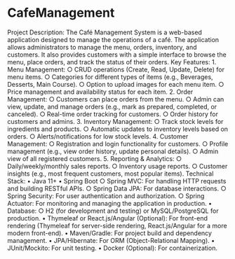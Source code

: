 # CafeManagement
Project Description:
The Café Management System is a web-based application designed to manage the operations of a café. The application allows administrators to manage the menu, orders, inventory, and customers. It also provides customers with a simple interface to browse the menu, place orders, and track the status of their orders.
Key Features:
	1. Menu Management:
		○ CRUD operations (Create, Read, Update, Delete) for menu items.
		○ Categories for different types of items (e.g., Beverages, Desserts, Main Course).
		○ Option to upload images for each menu item.
		○ Price management and availability status for each item.
	2. Order Management:
		○ Customers can place orders from the menu.
		○ Admin can view, update, and manage orders (e.g., mark as prepared, completed, or canceled).
		○ Real-time order tracking for customers.
		○ Order history for customers and admins.
	3. Inventory Management:
		○ Track stock levels for ingredients and products.
		○ Automatic updates to inventory levels based on orders.
		○ Alerts/notifications for low stock levels.
	4. Customer Management:
		○ Registration and login functionality for customers.
		○ Profile management (e.g., view order history, update personal details).
		○ Admin view of all registered customers.
	5. Reporting & Analytics:
		○ Daily/weekly/monthly sales reports.
		○ Inventory usage reports.
		○ Customer insights (e.g., most frequent customers, most popular items).
Technical Stack:
	• Java 11+
	• Spring Boot
		○ Spring MVC: For handling HTTP requests and building RESTful APIs.
		○ Spring Data JPA: For database interactions.
		○ Spring Security: For user authentication and authorization.
		○ Spring Actuator: For monitoring and managing the application in production.
	• Database:
		○ H2 (for development and testing) or MySQL/PostgreSQL for production.
	• Thymeleaf or React.js/Angular (Optional): For front-end rendering (Thymeleaf for server-side rendering, React.js/Angular for a more modern front-end).
	• Maven/Gradle: For project build and dependency management.
	• JPA/Hibernate: For ORM (Object-Relational Mapping).
	• JUnit/Mockito: For unit testing.
	• Docker (Optional): For containerization.

